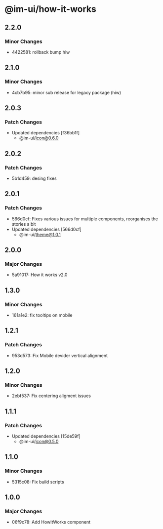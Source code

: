 # @im-ui/how-it-works

## 2.2.0

### Minor Changes

- 4422581: rollback bump hiw

## 2.1.0

### Minor Changes

- 4cb7b95: minor sub release for legacy package (hiw)

## 2.0.3

### Patch Changes

- Updated dependencies [f36bb1f]
  - @im-ui/icon@0.6.0

## 2.0.2

### Patch Changes

- 5b1d459: desing fixes

## 2.0.1

### Patch Changes

- 566d0cf: Fixes various issues for multiple components, reorganises the stories a bit
- Updated dependencies [566d0cf]
  - @im-ui/theme@1.0.1

## 2.0.0

### Major Changes

- 5a91017: How it works v2.0

## 1.3.0

### Minor Changes

- 161a1e2: fix tooltips on mobile

## 1.2.1

### Patch Changes

- 953d573: Fix Mobile devider vertical alignment

## 1.2.0

### Minor Changes

- 2ebf537: Fix centering aligment issues

## 1.1.1

### Patch Changes

- Updated dependencies [15de59f]
  - @im-ui/icon@0.5.0

## 1.1.0

### Minor Changes

- 5315c08: Fix build scripts

## 1.0.0

### Major Changes

- 06f9c78: Add HowItWorks component
